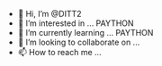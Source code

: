 - 👋 Hi, I’m @DITT2
- 👀 I’m interested in ... PAYTHON  
- 🌱 I’m currently learning ... PAYTHON 
- 💞️ I’m looking to collaborate on ...
- 📫 How to reach me ...

<!---
DITT2/DITT2 is a ✨ special ✨ repository because its `README.md` (this file) appears on your GitHub profile.
You can click the Preview link to take a look at your changes.
--->
